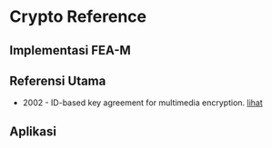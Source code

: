 # Crypto Reference

## Implementasi FEA-M

## Referensi Utama

* 2002 - ID-based key agreement for multimedia encryption. [lihat](2002.yi_tan_siew_syed.pdf)

## Aplikasi

